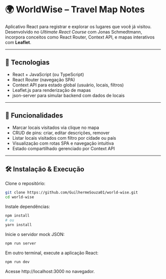 # 🌍 WorldWise – Travel Map Notes

Aplicativo React para registrar e explorar os lugares que você já visitou. Desenvolvido no *Ultimate React Course* com Jonas Schmedtmann, incorpora conceitos como React Router, Context API, e mapas interativos com **Leaflet**.

---

## 🚀 Tecnologias

- React + JavaScript (ou TypeScript)
- React Router (navegação SPA)
- Context API para estado global (usuário, locais, filtros)
- Leaflet.js para renderização de mapas
- json-server para simular backend com dados de locais

---

## 🎯 Funcionalidades

- Marcar locais visitados via clique no mapa
- CRUD de pins: criar, editar descrições, remover
- Listar locais visitados com filtro por cidade ou país
- Visualização com rotas SPA e navegação intuitiva
- Estado compartilhado gerenciado por Context API

---

## 🛠️ Instalação & Execução

Clone o repositório:

```bash
git clone https://github.com/GuilhermeSouza01/world-wise.git
cd world-wise
```
Instale dependências:
```bash
npm install
# ou
yarn install
```
Inicie o servidor mock JSON:
```bash
npm run server
```
Em outro terminal, execute a aplicação React:
```bash
npm run dev
```
Acesse http://localhost:3000 no navegador.
